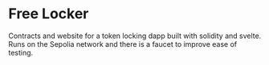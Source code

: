 # Free Locker

Contracts and website for a token locking dapp built with solidity and svelte. Runs on the Sepolia network and there is a faucet to improve ease of testing.
